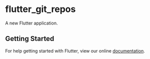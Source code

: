 # flutter_git_repos

A new Flutter application.

## Getting Started

For help getting started with Flutter, view our online
[documentation](https://flutter.io/).
